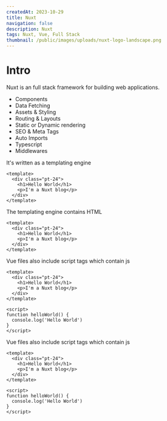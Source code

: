 ```yaml
---
createdAt: 2023-10-29
title: Nuxt
navigation: false
description: Nuxt
tags: Nuxt, Vue, Full Stack
thumbnail: /public/images/uploads/nuxt-logo-landscape.png
---
```

# Intro

Nuxt is an full stack framework for building web applications.

* Components
* Data Fetching
* Assets & Styling
* Routing & Layouts
* Static or Dynamic rendering
* SEO & Meta Tags
* Auto Imports
* Typescript
* Middlewares 

It's written as a templating engine

```vue {1-4} [app.vue]
<template>
  <div class="pt-24">
    <h1>Hello World</h1>
    <p>I'm a Nuxt blog</p>
  </div>
</template>
```

The templating engine contains HTML

```vue
<template>
  <div class="pt-24">
    <h1>Hello World</h1>
    <p>I'm a Nuxt blog</p>
  </div>
</template>
```

Vue files also include script tags which contain js

```vue
<template>
  <div class="pt-24">
    <h1>Hello World</h1>
    <p>I'm a Nuxt blog</p>
  </div>
</template>

<script>
function helloWorld() {
  console.log('Hello World')
}
</script>
```

Vue files also include script tags which contain js

```vue
<template>
  <div class="pt-24">
    <h1>Hello World</h1>
    <p>I'm a Nuxt blog</p>
  </div>
</template>

<script>
function helloWorld() {
  console.log('Hello World')
}
</script>
```